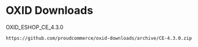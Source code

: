 OXID Downloads
==============

OXID_ESHOP_CE_4.3.0

	https://github.com/proudcommerce/oxid-downloads/archive/CE-4.3.0.zip

